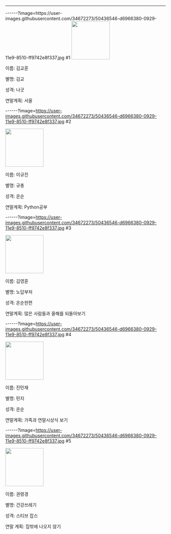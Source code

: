 ---
<section data-background="https://user-images.githubusercontent.com/34672273/50435633-700f4680-0925-11e9-93cd-71b2542fae0e.jpg" background-transition="slide" class="center"  >
------?image=https://user-images.githubusercontent.com/34672273/50436546-d6966380-0929-11e9-8510-ff9742e8f337.jpg
#1

<img width="120" src="https://scontent-icn1-1.xx.fbcdn.net/v/t1.0-9/21617877_1620885234640947_4016732577944580524_n.jpg?_nc_cat=100&_nc_ht=scontent-icn1-1.xx&oh=328fe365f25df15384a84b750e13d3b3&oe=5C9435AF">

이름: 김교훈

별명: 김교

성격: 나긋

연말계획: 서울


------?image=https://user-images.githubusercontent.com/34672273/50436546-d6966380-0929-11e9-8510-ff9742e8f337.jpg
#2

<img width="120" src="https://user-images.githubusercontent.com/34672273/50433910-73530400-091e-11e9-8813-0380ab1ecaa1.png">

이름: 이규진

별명: 규총

성격: 온순

연말계획: Python공부


------?image=https://user-images.githubusercontent.com/34672273/50436546-d6966380-0929-11e9-8510-ff9742e8f337.jpg
#3

<img width="120" src="https://user-images.githubusercontent.com/34672273/50433830-00498d80-091e-11e9-80b5-ae395d270380.jpg">

이름: 김영훈

별명: 노답부처

성격: 온순한편

연말계획: 많은 사람들과 올해를 되돌아보기


------?image=https://user-images.githubusercontent.com/34672273/50436546-d6966380-0929-11e9-8510-ff9742e8f337.jpg
#4

<img width="120" src = "https://user-images.githubusercontent.com/34672273/50433874-37b83a00-091e-11e9-9956-3ba70fc517ae.jpg">

이름: 진민재

별명: 민지

성격: 온순

연말계획: 가족과 연말시상식 보기


------?image=https://user-images.githubusercontent.com/34672273/50436546-d6966380-0929-11e9-8510-ff9742e8f337.jpg
#5

<img width="120" src = "https://user-images.githubusercontent.com/45252527/50433503-edce5480-091b-11e9-9de4-63a292ff028b.png">

이름: 권령경

별명: 건강쓰레기

성격: 스티브 잡스

연말 계획: 집밖에 나오지 않기
